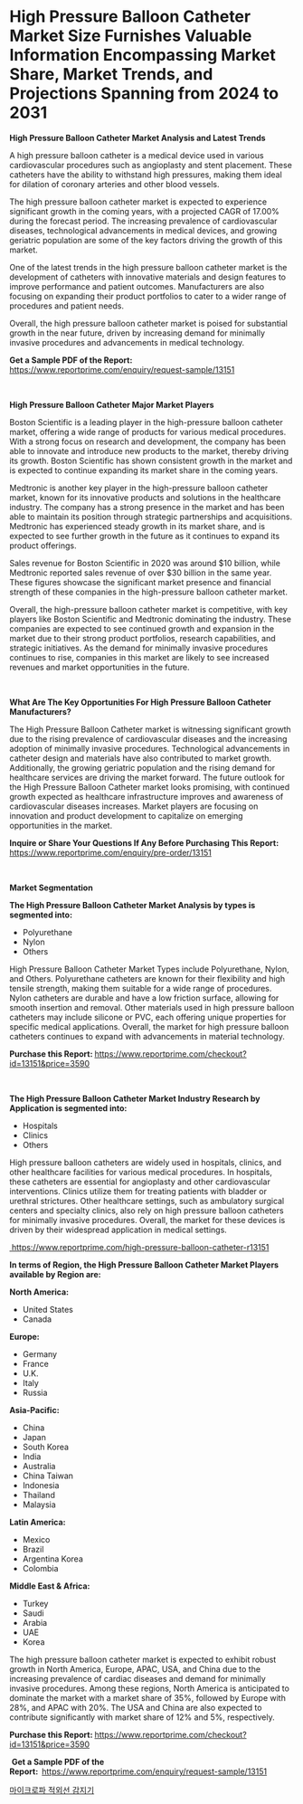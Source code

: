 <p><h1>High Pressure Balloon Catheter Market Size Furnishes Valuable Information Encompassing Market Share, Market Trends, and Projections Spanning from 2024 to 2031</h1></p><p><strong>High Pressure Balloon Catheter Market Analysis and Latest Trends</strong></p>
<p><p>A high pressure balloon catheter is a medical device used in various cardiovascular procedures such as angioplasty and stent placement. These catheters have the ability to withstand high pressures, making them ideal for dilation of coronary arteries and other blood vessels.</p><p>The high pressure balloon catheter market is expected to experience significant growth in the coming years, with a projected CAGR of 17.00% during the forecast period. The increasing prevalence of cardiovascular diseases, technological advancements in medical devices, and growing geriatric population are some of the key factors driving the growth of this market.</p><p>One of the latest trends in the high pressure balloon catheter market is the development of catheters with innovative materials and design features to improve performance and patient outcomes. Manufacturers are also focusing on expanding their product portfolios to cater to a wider range of procedures and patient needs.</p><p>Overall, the high pressure balloon catheter market is poised for substantial growth in the near future, driven by increasing demand for minimally invasive procedures and advancements in medical technology.</p></p>
<p><strong>Get a Sample PDF of the Report:&nbsp;</strong> <a href="https://www.reportprime.com/enquiry/request-sample/13151">https://www.reportprime.com/enquiry/request-sample/13151</a></p>
<p>&nbsp;</p>
<p><strong>High Pressure Balloon Catheter Major Market Players</strong></p>
<p><p>Boston Scientific is a leading player in the high-pressure balloon catheter market, offering a wide range of products for various medical procedures. With a strong focus on research and development, the company has been able to innovate and introduce new products to the market, thereby driving its growth. Boston Scientific has shown consistent growth in the market and is expected to continue expanding its market share in the coming years.</p><p>Medtronic is another key player in the high-pressure balloon catheter market, known for its innovative products and solutions in the healthcare industry. The company has a strong presence in the market and has been able to maintain its position through strategic partnerships and acquisitions. Medtronic has experienced steady growth in its market share, and is expected to see further growth in the future as it continues to expand its product offerings.</p><p>Sales revenue for Boston Scientific in 2020 was around $10 billion, while Medtronic reported sales revenue of over $30 billion in the same year. These figures showcase the significant market presence and financial strength of these companies in the high-pressure balloon catheter market.</p><p>Overall, the high-pressure balloon catheter market is competitive, with key players like Boston Scientific and Medtronic dominating the industry. These companies are expected to see continued growth and expansion in the market due to their strong product portfolios, research capabilities, and strategic initiatives. As the demand for minimally invasive procedures continues to rise, companies in this market are likely to see increased revenues and market opportunities in the future.</p></p>
<p>&nbsp;</p>
<p><strong>What Are The Key Opportunities For High Pressure Balloon Catheter Manufacturers?</strong></p>
<p><p>The High Pressure Balloon Catheter market is witnessing significant growth due to the rising prevalence of cardiovascular diseases and the increasing adoption of minimally invasive procedures. Technological advancements in catheter design and materials have also contributed to market growth. Additionally, the growing geriatric population and the rising demand for healthcare services are driving the market forward. The future outlook for the High Pressure Balloon Catheter market looks promising, with continued growth expected as healthcare infrastructure improves and awareness of cardiovascular diseases increases. Market players are focusing on innovation and product development to capitalize on emerging opportunities in the market.</p></p>
<p><strong>Inquire or Share Your Questions If Any Before Purchasing This Report:</strong> <a href="https://www.reportprime.com/enquiry/pre-order/13151">https://www.reportprime.com/enquiry/pre-order/13151</a></p>
<p>&nbsp;</p>
<p><strong>Market Segmentation</strong></p>
<p><strong>The High Pressure Balloon Catheter Market Analysis by types is segmented into:</strong></p>
<p><ul><li>Polyurethane</li><li>Nylon</li><li>Others</li></ul></p>
<p><p>High Pressure Balloon Catheter Market Types include Polyurethane, Nylon, and Others. Polyurethane catheters are known for their flexibility and high tensile strength, making them suitable for a wide range of procedures. Nylon catheters are durable and have a low friction surface, allowing for smooth insertion and removal. Other materials used in high pressure balloon catheters may include silicone or PVC, each offering unique properties for specific medical applications. Overall, the market for high pressure balloon catheters continues to expand with advancements in material technology.</p></p>
<p><strong>Purchase this Report:&nbsp;</strong><a href="https://www.reportprime.com/checkout?id=13151&price=3590">https://www.reportprime.com/checkout?id=13151&price=3590</a></p>
<p>&nbsp;</p>
<p><strong>The High Pressure Balloon Catheter Market Industry Research by Application is segmented into:</strong></p>
<p><ul><li>Hospitals</li><li>Clinics</li><li>Others</li></ul></p>
<p><p>High pressure balloon catheters are widely used in hospitals, clinics, and other healthcare facilities for various medical procedures. In hospitals, these catheters are essential for angioplasty and other cardiovascular interventions. Clinics utilize them for treating patients with bladder or urethral strictures. Other healthcare settings, such as ambulatory surgical centers and specialty clinics, also rely on high pressure balloon catheters for minimally invasive procedures. Overall, the market for these devices is driven by their widespread application in medical settings.</p></p>
<p><a href="https://www.reportprime.com/high-pressure-balloon-catheter-r13151">&nbsp;https://www.reportprime.com/high-pressure-balloon-catheter-r13151</a></p>
<p><strong>In terms of Region, the High Pressure Balloon Catheter Market Players available by Region are:</strong></p>
<p>
    <p> <strong> North America: </strong>
        <ul>
            <li>United States</li>
            <li>Canada</li>
        </ul>
        </p> 
    <p> <strong> Europe: </strong>
        <ul>
            <li>Germany</li>
            <li>France</li>
            <li>U.K.</li>
            <li>Italy</li>
            <li>Russia</li>
        </ul>
        </p> 
    <p> <strong> Asia-Pacific: </strong>
        <ul>
            <li>China</li>
            <li>Japan</li>
            <li>South Korea</li>
            <li>India</li>
            <li>Australia</li>
            <li>China Taiwan</li>
            <li>Indonesia</li>
            <li>Thailand</li>
            <li>Malaysia</li>
        </ul>
        </p> 
    <p> <strong> Latin America: </strong>
        <ul>
            <li>Mexico</li>
            <li>Brazil</li>
            <li>Argentina Korea</li>
            <li>Colombia</li>
        </ul>
        </p> 
    <p> <strong> Middle East & Africa: </strong>
        <ul>
            <li>Turkey</li>
            <li>Saudi</li>
            <li>Arabia</li>
            <li>UAE</li>
            <li>Korea</li>
        </ul>
    </p>
    </p>
<p><p>The high pressure balloon catheter market is expected to exhibit robust growth in North America, Europe, APAC, USA, and China due to the increasing prevalence of cardiac diseases and demand for minimally invasive procedures. Among these regions, North America is anticipated to dominate the market with a market share of 35%, followed by Europe with 28%, and APAC with 20%. The USA and China are also expected to contribute significantly with market share of 12% and 5%, respectively.</p></p>
<p><strong>Purchase this Report: </strong><a href="https://www.reportprime.com/checkout?id=13151&price=3590">https://www.reportprime.com/checkout?id=13151&price=3590</a></p>
<p>&nbsp;<strong>Get a Sample PDF of the Report:&nbsp;&nbsp;</strong><a href="https://www.reportprime.com/enquiry/request-sample/13151">https://www.reportprime.com/enquiry/request-sample/13151</a></p>
<p><strong></strong></p>
<p><p><a href="https://github.com/WilburKihn5676/Market-Research-Report-List-3/blob/main/2709362105100.md">마이크로파 적외선 감지기</a></p></p>